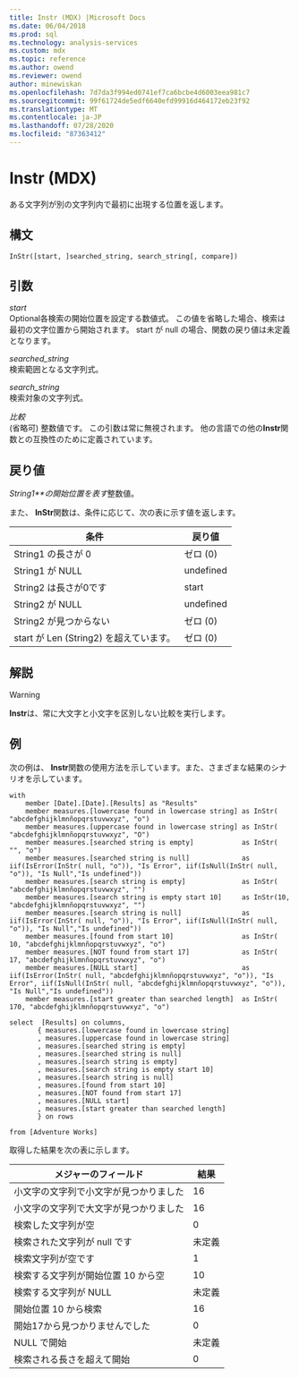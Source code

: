 ```yaml
---
title: Instr (MDX) |Microsoft Docs
ms.date: 06/04/2018
ms.prod: sql
ms.technology: analysis-services
ms.custom: mdx
ms.topic: reference
ms.author: owend
ms.reviewer: owend
author: minewiskan
ms.openlocfilehash: 7d7da3f994ed0741ef7ca6bcbe4d6003eea981c7
ms.sourcegitcommit: 99f61724de5edf6640efd99916d464172eb23f92
ms.translationtype: MT
ms.contentlocale: ja-JP
ms.lasthandoff: 07/28/2020
ms.locfileid: "87363412"
---
```

# <a name="instr-mdx"></a>Instr (MDX)


  ある文字列が別の文字列内で最初に出現する位置を返します。  
  
## <a name="syntax"></a>構文  
  
```  
InStr([start, ]searched_string, search_string[, compare])  
```  
  
## <a name="arguments"></a>引数  
 *start*  
 Optional各検索の開始位置を設定する数値式。 この値を省略した場合、検索は最初の文字位置から開始されます。 start が null の場合、関数の戻り値は未定義となります。  
  
 *searched_string*  
 検索範囲となる文字列式。  
  
 *search_string*  
 検索対象の文字列式。  
  
 *比較*  
 (省略可) 整数値です。 この引数は常に無視されます。 他の言語での他の**Instr**関数との互換性のために定義されています。  
  
## <a name="return-value"></a>戻り値  
 *String1**の開始位置を表す*整数値。  
  
 また、 **InStr**関数は、条件に応じて、次の表に示す値を返します。  
  
|条件|戻り値|  
|---------------|------------------|  
|String1 の長さが 0|ゼロ (0)|  
|String1 が NULL|undefined|  
|String2 は長さが0です|start|  
|String2 が NULL|undefined|  
|String2 が見つからない|ゼロ (0)|  
|start が Len (String2) を超えています。|ゼロ (0)|  
  
## <a name="remarks"></a>解説  
  
> [!WARNING]  
>  **Instr**は、常に大文字と小文字を区別しない比較を実行します。  
  
## <a name="example"></a>例  
 次の例は、 **Instr**関数の使用方法を示しています。また、さまざまな結果のシナリオを示しています。  
  
```  
with   
    member [Date].[Date].[Results] as "Results"  
    member measures.[lowercase found in lowercase string] as InStr( "abcdefghijklmnñopqrstuvwxyz", "o")  
    member measures.[uppercase found in lowercase string] as InStr( "abcdefghijklmnñopqrstuvwxyz", "O")  
    member measures.[searched string is empty]            as InStr( "", "o")  
    member measures.[searched string is null]             as iif(IsError(InStr( null, "o")), "Is Error", iif(IsNull(InStr( null, "o")), "Is Null","Is undefined"))  
    member measures.[search string is empty]              as InStr( "abcdefghijklmnñopqrstuvwxyz", "")  
    member measures.[search string is empty start 10]     as InStr(10, "abcdefghijklmnñopqrstuvwxyz", "")  
    member measures.[search string is null]               as iif(IsError(InStr( null, "o")), "Is Error", iif(IsNull(InStr( null, "o")), "Is Null","Is undefined"))  
    member measures.[found from start 10]                 as InStr( 10, "abcdefghijklmnñopqrstuvwxyz", "o")  
    member measures.[NOT found from start 17]             as InStr( 17, "abcdefghijklmnñopqrstuvwxyz", "o")  
    member measures.[NULL start]                          as iif(IsError(InStr( null, "abcdefghijklmnñopqrstuvwxyz", "o")), "Is Error", iif(IsNull(InStr( null, "abcdefghijklmnñopqrstuvwxyz", "o")), "Is Null","Is undefined"))  
    member measures.[start greater than searched length]  as InStr( 170, "abcdefghijklmnñopqrstuvwxyz", "o")  
  
select  [Results] on columns,  
       { measures.[lowercase found in lowercase string]  
       , measures.[uppercase found in lowercase string]  
       , measures.[searched string is empty]  
       , measures.[searched string is null]  
       , measures.[search string is empty]  
       , measures.[search string is empty start 10]  
       , measures.[search string is null]  
       , measures.[found from start 10]  
       , measures.[NOT found from start 17]  
       , measures.[NULL start]   
       , measures.[start greater than searched length]  
       } on rows  
  
from [Adventure Works]  
```  
  
 取得した結果を次の表に示します。  
  
|メジャーのフィールド|結果|  
|-|-|  
|小文字の文字列で小文字が見つかりました|16|  
|小文字の文字列で大文字が見つかりました|16|  
|検索した文字列が空|0|  
|検索された文字列が null です|未定義|  
|検索文字列が空です|1|  
|検索する文字列が開始位置 10 から空|10|  
|検索する文字列が NULL|未定義|  
|開始位置 10 から検索|16|  
|開始17から見つかりませんでした|0|  
|NULL で開始|未定義|  
|検索される長さを超えて開始|0|  
  
  
